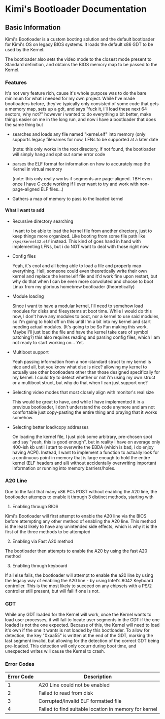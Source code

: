 # Kimi's Bootloader Documentation

## Basic Information

Kimi's Bootloader is a custom booting solution and the default bootloader for Kimi's OS on legacy BIOS systems. It loads the default x86 GDT to be used by the Kernel.

The bootloader also sets the video mode to the closest mode present to Standard definition, and obtains the BIOS memory map to be passed to the Kernel. 

### Features

It's not very feature rich, cause it's whole purpose was to do the bare minimum for what i needed for my own project. While I've made bootloaders before, they've typically only consisted of some code that gets a memory map, sets up a gdt, and says "fuck it, i'll load these next 64 sectors, why not?" however i wanted to do everything a bit better, make things easier on me in the long run, and now i have a bootloader that does the same thing but

- searches and loads any file named "kernel.elf" into memory (only supports legacy filenames for now, LFNs to be supported at a later date

	(note: this only works in the root directory, if not found, the bootloader will simply hang and spit out some error code
- parses the ELF format for information on how to accurately map the Kernel in virtual memory

	(note: this only really works if segments are page-aligned. TBH even once I have C code working if I ever want to try and work with non-page-aligned ELF files...)

- Gathers a map of memory to pass to the loaded kernel

#### What I want to add

- Recursive directory searching

	I want to be able to load the kernel file from another directory, just to keep things more organized. Like booting from some file path like `/sys/kernel32.elf` instead. This kind of goes hand in hand with implementing LFNs, but i do NOT want to deal with those right now

- Config files
	
	Yeah, it's cool and all being able to load a file and properly map everything. Hell, someone could even theoretically write their own kernel and replace the kernel.elf file and it'd work fine upon restart, but why do that when I can be even more convoluted and choose to boot Linux from my glorious homebrew bootloader (theoretically)

- Module loading

	Since i want to have a modular kernel, I'll need to somehow load modules for disks and filesystems at boot time. While I would do this now, I don't have any modules to boot, nor a kernel to use said modules, so I'm going to hold off on this until I'm a bit into my kernel and start needing actual modules. (It's going to be So Fun making this work. Maybe I'll just load the file and have the kernel take care of symbol patching?) this also requires reading and parsing config files, which I am not ready to start working on... Yet. 

- Multiboot support

	Yeah passing information from a non-standard struct to my kernel is nice and all, but you know what else is nice? allowing my kernel to actually use other bootloaders other than those designed specifically for my kernel. I could try to detect whether or not i'm using my own struct or a multiboot struct, but why do that when I can just support one?

- Selecting video modes that most closely align with monitor's real size

	This would be great to have, and while I have implemented it in a previous bootloader, I don't understand the code anymore and am not comfortable just copy-pasting the entire thing and praying that it works somehow.

- Selecting better load/copy addresses

	On loading the kernel file, I just pick some arbitrary, pre-chosen spot and say "yeah, this is good enough", but in reality i have on average only 400-ish kb until i start to overwrite the EBDA (which is bad, i do enjoy having ACPI). Instead, I want to implement a function to actually look for a continuous point in memory that is large enough to hold the entire kernel (ELF headers and all) without accidentally overwriting important information or running into memory barriers/holes.

### A20 Line

Due to the fact that many x86 PCs POST without enabling the A20 line, the bootloader attempts to enable it through 3 distinct methods, starting with 

1. Enabling through BIOS

Kimi's Bootloader will first attempt to enable the A20 line via the BIOS before attempting any other method of enabling the A20 line. This method is the least likely to have any unintended side effects, which is why it is the first of the three methods to be attempted

2. Enabling via Fast A20 method

The bootloader then attempts to enable the A20 by using the fast A20 method

3. Enabling through keyboard

If all else fails, the bootloader will attempt to enable the a20 line by using the legacy way of enabling the A20 line - by using Intel's 8042 Keyboard controller. This is the most likely to succeed on any chipsets with a PS/2 controller still present, but will fail if one is not. 

### GDT

While any GDT loaded for the Kernel will work, once the Kernel wants to load user processes, it will fail to locate user segments in the GDT if the one loaded is not the one expected. Because of this, the Kernel will need to load it's own if the one it wants is not loaded by this bootloader. To allow for detection, the key "0xaa55" is written at the end of the GDT, marking the last segment invalid, but allowing for the detection of the correct GDT being pre-loaded. This detection will only occurr during boot time, and unexpected writes will cause the Kernel to crash.

### Error Codes

|Error Code|Description|
|----------|-----------|
|1         |A20 Line could not be enabled|
|2|Failed to read from disk|
|3|Corrupted/Invalid ELF formatted file|
|4|Failed to find suitable location in memory for kernel|